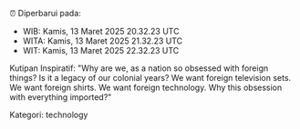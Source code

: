 ⏰ Diperbarui pada:
- WIB: Kamis, 13 Maret 2025 20.32.23 UTC
- WITA: Kamis, 13 Maret 2025 21.32.23 UTC
- WIT: Kamis, 13 Maret 2025 22.32.23 UTC

Kutipan Inspiratif:
"Why are we, as a nation so obsessed with foreign things? Is it a legacy of our colonial years? We want foreign television sets. We want foreign shirts. We want foreign technology. Why this obsession with everything imported?"


Kategori: technology

